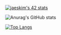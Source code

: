 [![jaeskim's 42 stats](https://badge42.herokuapp.com/api/stats/imabid)](https://github.com/JaeSeoKim/badge42)

![Anurag's GitHub stats](https://github-readme-stats.vercel.app/api?username=imabid&show_icons=true&theme=radical)


[![Top Langs](https://github-readme-stats.vercel.app/api/top-langs/?username=imabid&layout=compact)](https://github.com/anuraghazra/github-readme-stats)
